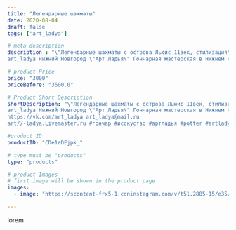 ```yaml
---
title: "Легендарные шахматы"
date: 2020-08-04
draft: false
tags: ["art_ladya"]

# meta description
description : "\"Легендарные шахматы с острова Льюис 11век, стилизация\" 
art_ladya Нижний Новгород \"Арт Ладья\" Гончарная мастерская в Нижнем Новгороде. Изготовление керамик"

# product Price
price: "3000"
priceBefore: "3600.0"

# Product Short Description
shortDescription: "\"Легендарные шахматы с острова Льюис 11век, стилизация\" 
art_ladya Нижний Новгород \"Арт Ладья\" Гончарная мастерская в Нижнем Новгороде. Изготовление керамики и мастер//-классы по обучению. 
https://vk.com/art_ladya art_ladya@mail.ru 
art//-ladya.Livemaster.ru #гончар #исскуство #артладья #potter #artladya #керамикаручнаяработа #гончарнаямастерская #керамиканазаказ #handmade #шахматы #керамика  #эксклюзивнаякерамика #dishes #decor #ceramicar #историческаяреконструкция #claygoods #игра #medieval #ceramic #design #настольнаяигра #нижнийновгород #ceramicart #фильм #викинги #шахматыостровальюис #гончарныйкруг #clay #авторскаякерамика"

#product ID
productID: "CDe1eDEjpk_"

# type must be "products"
type: "products"

# product Images
# first image will be shown in the product page
images:
  - image: "https://scontent-frx5-1.cdninstagram.com/v/t51.2885-15/e35/116543464_118956969672048_5590817073220465_n.jpg?_nc_ht=scontent-frx5-1.cdninstagram.com&_nc_cat=100&_nc_ohc=vQSWg3tdN5wAX9ZM8Vi&edm=APU89FABAAAA&ccb=7-4&oh=4c51fcba7d0075273c90f931bd047de4&oe=612B8BC1&_nc_sid=86f79a&ig_cache_key=MjM2ODU2NTYxNTM5MDUyOTg1NQ%3D%3D.2-ccb7-4"

---
```

lorem
